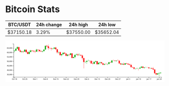 # Bitcoin Stats

BTC/USDT|24h change|24h high|24h low|
|---|---|---|---|
|$37150.18|3.29%|$37550.00|$35652.04|

<img src="./chart.svg">
